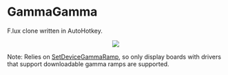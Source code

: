 GammaGamma
==========

F.lux clone written in AutoHotkey. 

<p align="center">
  <img src="https://cloudup.com/cmlLTikAxGJ+"/>
</p>

Note: Relies on [SetDeviceGammaRamp](http://msdn.microsoft.com/en-us/library/windows/desktop/dd372194(v=vs.85).aspx), so only display boards with drivers that support downloadable gamma ramps are supported.
